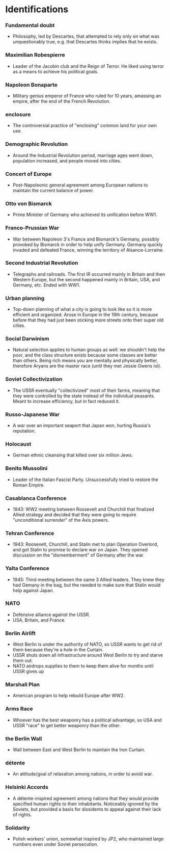 # Identifications

### Fundamental doubt
- Philosophy, led by Descartes, that
  attempted to rely only on what was
  unquestionably true, e.g. that
  Descartes thinks implies that he
  exists.

### Maximilian Robespierre
- Leader of the Jacobin club and the
  Reign of Terror. He liked using terror
  as a means to achieve his political
  goals.

### Napoleon Bonaparte
- Military genius emperor of France who
  ruled for 10 years, amassing an
  empire, after the end of
  the French Revolution.

### enclosure
- The controversial practice of "enclosing" common
  land for your own use.

### Demographic Revolution
- Around the Industrial Revolution
  period, marriage ages went down,
  population increased, and people
  moved into cities.

### Concert of Europe
- Post-Napoleonic general agreement
  among European nations to maintain the
  current balance of power.

### Otto von Bismarck
- Prime Minister of Germany who achieved
  its unification before WW1.

### Franco-Prussian War
- War between Napoleon 3's France and
  Bismarck's Germany, possibly provoked
  by Bismarck in order to help unify
  Germany. Germany quickly invaded and
  defeated France, winning the territory
  of Alsance-Lorraine.

### Second Industrial Revolution
- Telegraphs and railroads. The first IR
  occurred mainly in Britain and then
  Western Europe, but the second
  happened mainly in Britain, USA, and
  Germany, etc. Ended with WW1.

### Urban planning
- Top-down planning of what a city is
  going to look like so it is more
  efficient and organized. Arose in
  Europe in the 19th century, because
  before that they had just been
  sticking more streets onto their super
  old cities.

### Social Darwinism
- Natural selection applies to human
  groups as well: we shouldn't help the
  poor, and the class structure exists
  because some classes are better than
  others. Being rich means you are
  mentally and physically better,
  therefore Aryans are the master race
  (until they met Jessie Owens lol).

### Soviet Collectivization
- The USSR eventually "collectivized" most of
  their farms, meaning that they were
  controlled by the state instead of the
  individual peasants. Meant to increase
  efficiency, but in fact reduced it.

### Russo-Japanese War
- A war over an important seaport that
  Japan won, hurting Russia's
  reputation.

### Holocaust
- German ethnic cleansing that killed
  over six million Jews.

### Benito Mussolini
- Leader of the Italian Fascist Party.
  Unsuccessfully tried to restore the
  Roman Empire.

### Casablanca Conference
- 1943: WW2 meeting between Roosevelt and
  Churchill that finalized Allied
  strategy and decided that they were
  going to require "unconditional
  surrender" of the Axis powers.

### Tehran Conference
- 1943: Roosevelt, Churchill, and Stalin met to plan Operation Overlord,
  and got Stalin to promise to declare
  war on Japan. They opened discussion
  on the "dismemberment" of Germany
  after the war.

### Yalta Conference
- 1945: Third meeting between the same 3
  Allied leaders. They knew they had
  Gemany in the bag, but the needed to
  make sure that Stalin would help
  against Japan.

### NATO
- Defensive alliance against the USSR.
- USA, Britain, and France.

### Berlin Airlift
- West Berlin is under the authority of
  NATO, so USSR wants to get rid of them
  because they're a hole in the Curtain.
- USSR shuts down all infrastructure
  around West Berlin to try and starve
  them out.
- NATO airdrops supplies to them to keep
  them alive for months until USSR
  gives up

### Marshall Plan
- American program to help rebuild
  Europe after WW2.

### Arms Race
- Whoever has the best weaponry has a
  political advantage, so USA and USSR
  "race" to get better weaponry than the
  other.

### the Berlin Wall
- Wall between East and West Berlin to
  maintain the Iron Curtain.

### détente
- An attitude/goal of relaxation among
  nations, in order to avoid war.

### Helsinki Accords
- A détente-inspired agreement among
  nations that they would provide
  specified human rights to their
  inhabitants. Noticeably ignored by the
  Soviets, but provided a basis for
  dissidents to appeal against their
  lack of rights.

### Solidarity
- Polish workers' union, somewhat
  inspired by JP2, who maintained large
  numbers even under Soviet persecution.
